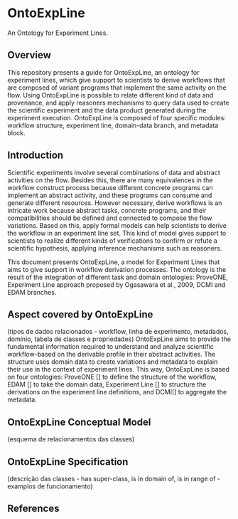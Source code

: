 # OntoExpLine
An Ontology for Experiment Lines.

## Overview

This repository presents a guide for OntoExpLine, an ontology for experiment lines, which give support to scientists to derive workflows that are composed of variant programs that implement the same activity on the flow.
Using OntoExpLine is possible to relate different kind of data and provenance, and apply reasoners mechanisms to query data used to create the scientific experiment and the data product generated during the experiment execution. OntoExpLine is composed of four specific modules: workflow structure, experiment line, domain-data branch, and metadata block.


## Introduction

Scientific experiments involve several combinations of data and abstract activities on the flow. Besides this, there are many equivalences in the workflow construct process because different concrete programs can implement an abstract activity, and these programs can consume and generate different resources. However necessary, derive workflows is an intricate work because abstract tasks, concrete programs, and their compatibilities should be defined and connected to compose the flow variations. Based on this, apply formal models can help scientists to derive the workflow in an experiment line set. This kind of model gives support to scientists to realize different kinds of verifications to confirm or refute a scientific hypothesis, applying inference  mechanisms such as reasoners.

This document presents OntoExpLine, a model for Experiment Lines that aims to give support in workflow derivation processes. The ontology is the result of the integration of different task and domain ontologies: ProveONE, Experiment Line approach proposed by Ogasawara et al., 2009, DCMI and EDAM branches.


## Aspect covered by OntoExpLine
(tipos de dados relacionados - workflow, linha de experimento, metadados, domínio, tabela de classes e propriedades)
OntoExpLine aims to provide the fundamental information required to understand and analyze scientific workflow-based on the derivable profile in their abstract activities. The structure uses domain data to create variations and metadata to explain their use in the context of experiment lines. This way, OntoExpLine is based on four ontologies: ProveONE [] to define the structure of the workflow, EDAM [] to take the domain data, Experiment Line [] to structure the derivations on the experiment line definitions, and DCMI[] to aggregate the metadata. 

## OntoExpLine Conceptual Model 
(esquema de relacionamentos das classes)
## OntoExpLine Specification
(descrição das classes - has super-class, is in domain of, is in range of - examplos de funcionamento)

## References
